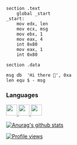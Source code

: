 ```assembly
section	.text
	global _start
_start:
	mov	edx, len
	mov	ecx, msg
	mov	ebx, 1
	mov	eax, 4
	int	0x80
	mov	eax, 1
	int	0x80

section	.data

msg	db	'Hi there 👋', 0xa
len	equ	$ - msg
```
### Languages
<a href = "https://github.com/"><img src = "https://upload.wikimedia.org/wikipedia/commons/1/18/ISO_C%2B%2B_Logo.svg" width = "30"> <img src = "https://upload.wikimedia.org/wikipedia/commons/7/7a/C_Sharp_logo.svg" width = "30"> <img src = "https://1.bp.blogspot.com/-fvbv9STbxrA/XS2C5q6q-gI/AAAAAAAAHtc/xcRKAakArcwKTo20DNuO05lq2L50nb7JACLcBGAs/s400/Pascal.jpg" width = "30">


![Anurag's github stats](https://github-readme-stats.vercel.app/api?username=Demenytomi&show_icons=true&theme=radical)

![Profile views](https://gpvc.arturio.dev/Demenytomi)
